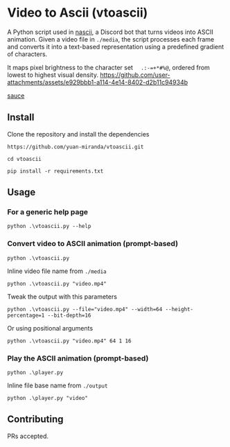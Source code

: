 # Video to Ascii (vtoascii)

A Python script used in [nascii](https://github.com/yuan-miranda/nascii), a Discord bot that turns videos into ASCII animation. Given a video file in `./media`, the script processes each frame and converts it into a text-based representation using a predefined gradient of characters.

It maps pixel brightness to the character set `  .:-=+*#%@`, ordered from lowest to highest visual density.
https://github.com/user-attachments/assets/e929bbb1-a114-4e14-8402-d2b11c94934b

[sauce](https://youtu.be/H-4ITUCEWc4?si=MvjU480WidaAQczT)

## Install

Clone the repository and install the dependencies

```
https://github.com/yuan-miranda/vtoascii.git
```

```
cd vtoascii
```

```
pip install -r requirements.txt
```

## Usage

### For a generic help page

```
python .\vtoascii.py --help
```

### Convert video to ASCII animation (prompt-based)

```
python .\vtoascii.py
```

Inline video file name from `./media`

```
python .\vtoascii.py "video.mp4"
```

Tweak the output with this parameters

```
python .\vtoascii.py --file="video.mp4" --width=64 --height-percentage=1 --bit-depth=16
```

Or using positional arguments

```
python .\vtoascii.py "video.mp4" 64 1 16
```

### Play the ASCII animation (prompt-based)

```
python .\player.py
```

Inline file base name from `./output`

```
python .\player.py "video"
```

## Contributing

PRs accepted.
